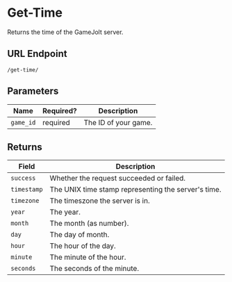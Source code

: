 # Get-Time

Returns the time of the GameJolt server.

## URL Endpoint

```
/get-time/
```

## Parameters

Name         | Required? | Description
---          | ---       | ---
`game_id`    | required  | The ID of your game.

## Returns

Field			 | Description
---				 | ---
`success`		 | Whether the request succeeded or failed.
`timestamp`		 | The UNIX time stamp representing the server's time.
`timezone`		 | The timeszone the server is in.
`year`			 | The year.
`month`			 | The month (as number).
`day`			 | The day of month.
`hour`			 | The hour of the day.
`minute`		 | The minute of the hour.
`seconds`		 | The seconds of the minute.